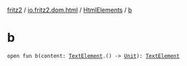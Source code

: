 [fritz2](../../index.md) / [io.fritz2.dom.html](../index.md) / [HtmlElements](index.md) / [b](./b.md)

# b

`open fun b(content: `[`TextElement`](../-text-element/index.md)`.() -> `[`Unit`](https://kotlinlang.org/api/latest/jvm/stdlib/kotlin/-unit/index.html)`): `[`TextElement`](../-text-element/index.md)